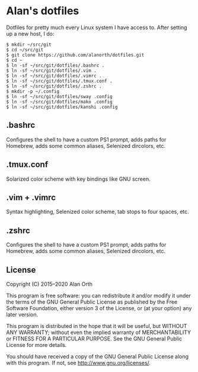 # Alan's dotfiles
Dotfiles for pretty much every Linux system I have access to. After setting up a new host, I do:

```console
$ mkdir ~/src/git
$ cd ~/src/git
$ git clone https://github.com/alanorth/dotfiles.git
$ cd ~
$ ln -sf ~/src/git/dotfiles/.bashrc .
$ ln -sf ~/src/git/dotfiles/.vim .
$ ln -sf ~/src/git/dotfiles/.vimrc .
$ ln -sf ~/src/git/dotfiles/.tmux.conf .
$ ln -sf ~/src/git/dotfiles/.zshrc .
$ mkdir -p ~/.config
$ ln -sf ~/src/git/dotfiles/sway .config
$ ln -sf ~/src/git/dotfiles/mako .config
$ ln -sf ~/src/git/dotfiles/kanshi .config
```

## .bashrc
Configures the shell to have a custom PS1 prompt, adds paths for Homebrew, adds some common aliases, Selenized dircolors, etc.

## .tmux.conf
Solarized color scheme with key bindings like GNU screen.

## .vim + .vimrc
Syntax highlighting, Selenized color scheme, tab stops to four spaces, etc.

## .zshrc
Configures the shell to have a custom PS1 prompt, adds paths for Homebrew, adds some common aliases, Selenized dircolors, etc.

## License
Copyright (C) 2015–2020  Alan Orth

This program is free software: you can redistribute it and/or modify
it under the terms of the GNU General Public License as published by
the Free Software Foundation, either version 3 of the License, or
(at your option) any later version.

This program is distributed in the hope that it will be useful,
but WITHOUT ANY WARRANTY; without even the implied warranty of
MERCHANTABILITY or FITNESS FOR A PARTICULAR PURPOSE.  See the
GNU General Public License for more details.

You should have received a copy of the GNU General Public License
along with this program.  If not, see <http://www.gnu.org/licenses/>.
